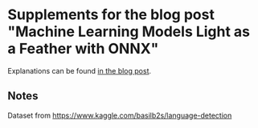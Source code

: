 # Supplements for the blog post "Machine Learning Models Light as a Feather with ONNX"

Explanations can be found [in the blog post](https://blog.krudewig-online.de/2021/09/09/Machine-Learning-Models-Light-as-a-Feather.html).


## Notes

Dataset from https://www.kaggle.com/basilb2s/language-detection
